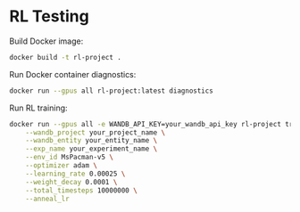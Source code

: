 # RL Testing

Build Docker image:
```sh
docker build -t rl-project .
```

Run Docker container diagnostics:
```sh
docker run --gpus all rl-project:latest diagnostics
```

Run RL training:
```sh
docker run --gpus all -e WANDB_API_KEY=your_wandb_api_key rl-project train \
    --wandb_project your_project_name \
    --wandb_entity your_entity_name \
    --exp_name your_experiment_name \
    --env_id MsPacman-v5 \
    --optimizer adam \
    --learning_rate 0.00025 \
    --weight_decay 0.0001 \
    --total_timesteps 10000000 \
    --anneal_lr

```
